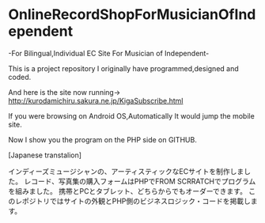 # OnlineRecordShopForMusicianOfIndependent
-For Bilingual,Individual EC Site For Musician of Independent-

This is a project repository I originally have programmed,designed and coded.

And here is the site now running->
http://kurodamichiru.sakura.ne.jp/KigaSubscribe.html

If you were browsing on Android OS,Automatically It would jump the mobile site.

Now I show you the program on the PHP side on GITHUB.

[Japanese transtalion]

インディーズミュージシャンの、アーティスティックなECサイトを制作しました。
レコード、写真集の購入フォームはPHPでFROM SCRRATCHでプログラムを組みました。
携帯とPCとタブレット、どちらからでもオーダーできます。
このレポジトリではサイトの外観とPHP側のビジネスロジック・コードを掲載します。
